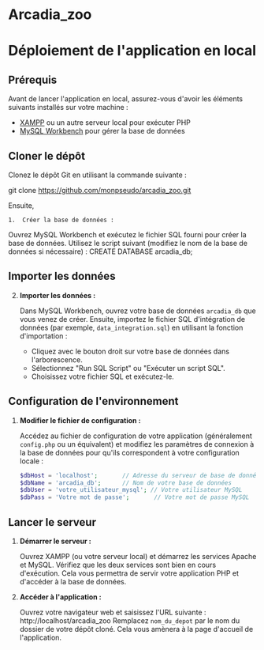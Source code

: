 # Arcadia_zoo
# Déploiement de l'application en local

## Prérequis

Avant de lancer l'application en local, assurez-vous d'avoir les éléments suivants installés sur votre machine :

- [XAMPP](https://www.apachefriends.org/index.html) ou un autre serveur local pour exécuter PHP
- [MySQL Workbench](https://www.mysql.com/products/workbench/) pour gérer la base de données

## Cloner le dépôt

Clonez le dépôt Git en utilisant la commande suivante :   

git clone https://github.com/monpseudo/arcadia_zoo.git

Ensuite,

	1.	Créer la base de données :
Ouvrez MySQL Workbench et exécutez le fichier SQL fourni pour créer la base de données. Utilisez le script suivant (modifiez le nom de la base de données si nécessaire) :
CREATE DATABASE arcadia_db;

## Importer les données

2. **Importer les données :**

   Dans MySQL Workbench, ouvrez votre base de données `arcadia_db` que vous venez de créer. Ensuite, importez le fichier SQL d'intégration de données (par exemple, `data_integration.sql`) en utilisant la fonction d'importation :

   - Cliquez avec le bouton droit sur votre base de données dans l'arborescence.
   - Sélectionnez "Run SQL Script" ou "Exécuter un script SQL".
   - Choisissez votre fichier SQL et exécutez-le.

## Configuration de l'environnement

1. **Modifier le fichier de configuration :**

   Accédez au fichier de configuration de votre application (généralement `config.php` ou un équivalent) et modifiez les paramètres de connexion à la base de données pour qu'ils correspondent à votre configuration locale :

   ```php
   $dbHost = 'localhost';       // Adresse du serveur de base de données
   $dbName = 'arcadia_db';      // Nom de votre base de données
   $dbUser = 'votre_utilisateur_mysql'; // Votre utilisateur MySQL
   $dbPass = 'Votre mot de passe';       // Votre mot de passe MySQL


## Lancer le serveur

1. **Démarrer le serveur :**

   Ouvrez XAMPP (ou votre serveur local) et démarrez les services Apache et MySQL. Vérifiez que les deux services sont bien en cours d'exécution. Cela vous permettra de servir votre application PHP et d'accéder à la base de données.

2. **Accéder à l'application :**

   Ouvrez votre navigateur web et saisissez l'URL suivante :   http://localhost/arcadia_zoo
Remplacez `nom_du_depot` par le nom du dossier de votre dépôt cloné. Cela vous amènera à la page d'accueil de l'application.

